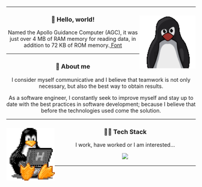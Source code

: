 <hr />
<div align="center">
  <img height="140" align="right" src="./assets/tux.gif" />
  <h3>🖖 Hello, world!</h3>
  <p>
    Named the Apollo Guidance Computer (AGC), it was just over 4 MB of RAM
    memory for reading data, in addition to 72 KB of ROM memory.<a
      href="https://canalte.ch/cp2/p3d05"
    >
      Font</a
    >
  </p>
</div>
<hr />
<div align="center">
  <h3>🧐 About me</h3>
  <p>
    I consider myself communicative and I believe that teamwork is not only
    necessary, but also the best way to obtain results.
  </p>
  <p>
    As a software engineer, I constantly seek to improve myself and stay up to
    date with the best practices in software development; because I believe that
    before the technologies used come the solution.
  </p>
</div>
<hr />
<div align="center">
  <img height="140" align="left" src="./assets/tux-2.gif" />
  <h3>👨‍💻 Tech Stack</h3>
  <p>I work, have worked or I am interested...</p>
  <a href="https://skillicons.dev">
    <img
      height="75em"
      src="https://skillicons.dev/icons?i=nodejs,mongo,postgresql,next,javascript,typescript,tailwindcss,sass,html,css,git,github,md,linux,figma,vscode,docker,postman"
    />
  </a>
</div>
<hr />
